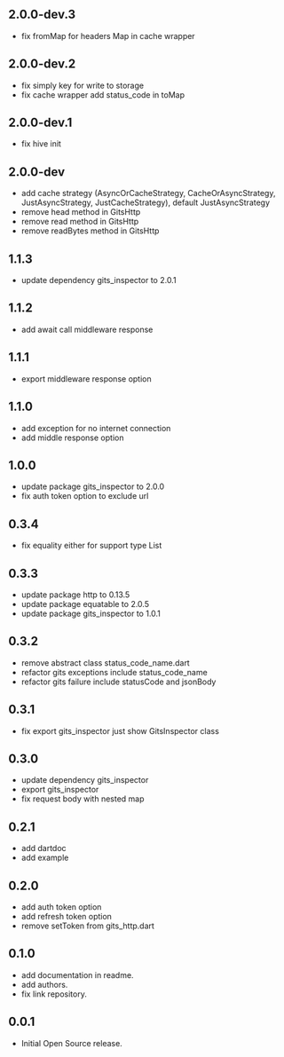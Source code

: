 ## 2.0.0-dev.3

- fix fromMap for headers Map in cache wrapper

## 2.0.0-dev.2

- fix simply key for write to storage
- fix cache wrapper add status_code in toMap

## 2.0.0-dev.1

- fix hive init

## 2.0.0-dev

- add cache strategy (AsyncOrCacheStrategy, CacheOrAsyncStrategy, JustAsyncStrategy, JustCacheStrategy), default JustAsyncStrategy
- remove head method in GitsHttp
- remove read method in GitsHttp
- remove readBytes method in GitsHttp

## 1.1.3

- update dependency gits_inspector to 2.0.1

## 1.1.2

- add await call middleware response

## 1.1.1

- export middleware response option

## 1.1.0

- add exception for no internet connection
- add middle response option

## 1.0.0

- update package gits_inspector to 2.0.0
- fix auth token option to exclude url

## 0.3.4

- fix equality either for support type List

## 0.3.3

- update package http to 0.13.5
- update package equatable to 2.0.5
- update package gits_inspector to 1.0.1

## 0.3.2

- remove abstract class status_code_name.dart
- refactor gits exceptions include status_code_name
- refactor gits failure include statusCode and jsonBody

## 0.3.1

- fix export gits_inspector just show GitsInspector class

## 0.3.0

- update dependency gits_inspector
- export gits_inspector
- fix request body with nested map

## 0.2.1

- add dartdoc
- add example

## 0.2.0

- add auth token option
- add refresh token option
- remove setToken from gits_http.dart

## 0.1.0

- add documentation in readme.
- add authors.
- fix link repository.

## 0.0.1

- Initial Open Source release.
